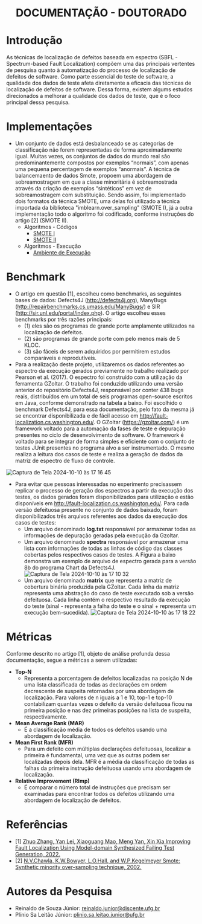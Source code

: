 <h1 align="center"> DOCUMENTAÇÃO - DOUTORADO </h1>

# Introdução
As técnicas de localização de defeitos baseada em espectro (SBFL - Spectrum-based Fault Localization) compõem uma das principais vertentes de pesquisa quanto à automatização do processo de localização de defeitos de software. Como parte essencial do teste de software, a qualidade dos dados de teste afeta diretamente a eficacia das técnicas de localização de defeitos de software. Dessa forma, existem algums estudos direcionados a melhorar a qualidade dos dados de teste, que é o foco principal dessa pesquisa.

# Implementações
- Um conjunto de dados está desbalanceado se as categorias de classificação não forem representadas de forma aproximadamente igual. Muitas vezes, os conjuntos de dados do mundo real são predominantemente compostos por exemplos “normais”, com apenas uma pequena percentagem de exemplos “anormais”. A técnica de balancemaento de dados Smote, propoem uma abordagem de sobreamostragem em que a classe minoritária é sobreamostrada através da criação de exemplos “sintéticos” em vez de sobreamostragem com substituição. Sendo assim, foi implementado dois formatos da técnica SMOTE, uma delas foi utilizado a técnica importada da biblioteca "imblearn.over_sampling" (SMOTE I), já a outra implementação todo o algoritmo foi codificado, conforme instruções do artigo [2] (SMOTE II).
  - Algoritmos - Códigos 
    - [SMOTE I](https://github.com/Reinaldo-Jr-Dev/doutorado/blob/master/smote/smote-v1.py)
    - [SMOTE II](https://github.com/Reinaldo-Jr-Dev/doutorado/blob/master/smote/smote-v2.py)
  - Algoritmos - Execução
    - [Ambiente de Execução](https://github.com/Reinaldo-Jr-Dev/doutorado/tree/main/.github/workflows)

# Benchmark
- O artigo em questão [1], escolheu como benchmarks, as seguintes bases de dados: Defects4J (http://defects4j.org), ManyBugs (http://repairbenchmarks.cs.umass.edu/ManyBugs/) e SIR (http://sir.unl.edu/portal/index.php). O artigo escolheu esses benchmarks por três razões principais:
  - (1) eles são os programas de grande porte amplamente utilizados na localização de defeitos.
  - (2) são programas de grande porte com pelo menos mais de 5 KLOC.
  - (3) são fáceis de serem adquiridos por permitirem estudos comparáveis e reprodutíveis.
- Para a realização deste projeto, utilizaremos os dados referentes ao espectro da execução gerados previamente no trabalho realizado por Pearson et al. (2017). O espectro foi construído com a utilização da ferramenta GZoltar. O trabalho foi conduzido utilizando uma versão anterior do repositório Defects4J, responsável por conter 438 bugs reais, distribuídos em um total de seis programas open-source escritos em Java, conforme demonstrado na tabela a baixo. Foi escolhido o benchmark Defects4J, para essa documentação, pelo fato da mesma já se encontrar disponibilizada e de fácil acesso em http://fault-localization.cs.washington.edu/. O GZoltar (https://gzoltar.com/) é um framework voltado para a automação da fases de teste e depuração presentes no ciclo de desenvolvimento de software. O framework é voltado para se integrar de forma simples e eficiente com o conjunto de testes JUnit presentes no programa alvo a ser instrumentado. O mesmo realiza a leitura dos casos de teste e realiza a geração de dados da matriz de espectro de fluxo de controle.
  
![Captura de Tela 2024-10-10 às 17 16 45](https://github.com/user-attachments/assets/4b031250-cac6-45b6-9bef-11f9f83c8b98)
- Para evitar que pessoas interessadas no experimento precisassem replicar o processo de geração dos espectros a partir da execução dos testes, os dados gerados foram disponibilizados para utilização e estão disponíveis em http://fault-localization.cs.washington.edu/. Para cada versão defeituosa presente no conjunto de dados baixado, foram disponibilizados três arquivos referentes aos dados da execução dos casos de testes:
  - Um arquivo denominado **log.txt** responsável por armazenar todas as informações de depuração geradas pela execução da Gzoltar.
  - Um arquivo denominado **spectra** responsável por armazenar uma lista com informações de todas as linhas de código das classes cobertas pelos respectivos casos de testes. A Figura a baixo demonstra um exemplo de arquivo de espectro gerada para a versão 8b do programa Chart da Defects4J.    
    ![Captura de Tela 2024-10-10 às 17 10 32](https://github.com/user-attachments/assets/e5e0e774-0c22-41f4-8cbe-0b5b00c044ff)    
  - Um arquivo denominado **matrix** que representa a matriz de cobertura binária produzida pela GZoltar. Cada linha da matriz representa uma abstração do caso de teste executado sob a versão defeituosa. Cada linha contém o respectivo resultado da execução do teste (sinal - representa a falha do teste e o sinal + representa um execução bem-sucedida).
![Captura de Tela 2024-10-10 às 17 18 22](https://github.com/user-attachments/assets/5afa3930-6bb1-438a-80e1-4d30d3af9b1c)


# Métricas
Conforme descrito no artigo [1], objeto de análise profunda dessa documentação, segue a métricas a serem utilizadas: 
- **Top-N**
  - Representa a porcentagem de defeitos localizadas na posição N de uma lista classificada de todas as declarações em ordem decrescente de suspeita retornadas por uma abordagem de localização. Para valores de n iguais a 1 e 10, top-1 e top-10 contabilizam quantas vezes o defeito da versão defeituosa ficou na primeira posição e nas dez primeiras posições na lista de suspeita, respectivamente.
- **Mean Average Rank (MAR)**
  - É a classificação média de todos os defeitos usando uma abordagem de localização.
- **Mean First Rank (MFR)**
  - Para um defeito com múltiplas declarações defeituosas, localizar a primeira é fundamental, uma vez que as outras podem ser localizadas depois dela. MFR é a média da classificação de todas as falhas da primeira instrução defeituosa usando uma abordagem de localização.
- **Relative Improvement (RImp)**
  - É comparar o número total de instruções que precisam ser examinadas para encontrar todos os defeitos utilizando uma abordagem de localização de defeitos.

# Referências
- [1] [Zhuo Zhang, Yan Lei, Xiaoguang Mao, Meng Yan, Xin Xia Improving Fault Localization Using Model-domain Synthesized Failing Test Generation, 2022.](https://github.com/Reinaldo-Jr-Dev/doutorado/blob/master/artigos/IEEE-Improving_Fault_Localization_Using_Model-domain_Synthesized_Failing_Test_Generation.pdf)
- [2] [N.V.Chawla, K.W.Bowyer, L.O.Hall, and W.P.Kegelmeyer Smote: Synthetic minority over-sampling technique, 2002.](https://github.com/Reinaldo-Jr-Dev/doutorado/blob/master/artigos/SMOTE-Synthetic%20Minority%20Over-sampling%20Technique.pdf) 

# Autores da Pesquisa
- Reinaldo de Souza Júnior: reinaldo.junior@discente.ufg.br
- Plínio Sa Leitão Júnior: plinio.sa.leitao.junior@ufg.br
